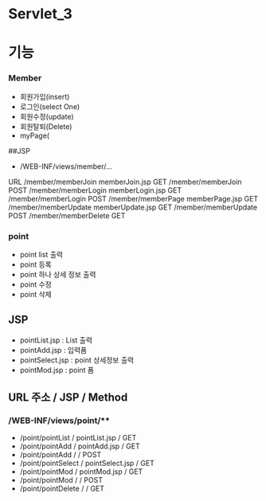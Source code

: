 # Servlet_3

# 기능

### Member
- 회원가입(insert)
- 로그인(select One)
- 회원수정(update)
- 회원탈퇴(Delete)
- myPage(

##JSP
- /WEB-INF/views/member/...

URL
/member/memberJoin			memberJoin.jsp			GET
/member/memberJoin									POST
/member/memberLogin			memberLogin.jsp			GET
/member/memberLogin									POST
/member/memberPage			memberPage.jsp			GET
/member/memberUpdate		memberUpdate.jsp		GET
/member/memberUpdate								POST
/member/memberDelete								GET


### point
- point list 출력
- point 등록
- point 하나 상세 정보 출력
- point 수정 
- point 삭제
 
 ## JSP
 - pointList.jsp		: List 출력
 - pointAdd.jsp			: 입력폼
 - pointSelect.jsp		: point 상세정보 출력
 - pointMod.jsp			: point 폼
 
 ## 	URL 주소			/		JSP				/	Method
 
 ###	/WEB-INF/views/point/**
 - /point/pointList 	/	pointList.jsp		/	GET
 - /point/pointAdd	 	/	pointAdd.jsp		/	GET
 - /point/pointAdd 		/						/	POST
 - /point/pointSelect 	/	pointSelect.jsp		/	GET
 - /point/pointMod	 	/	pointMod.jsp		/	GET
 - /point/pointMod	 	/						/	POST
 - /point/pointDelete 	/						/	GET
 
 
